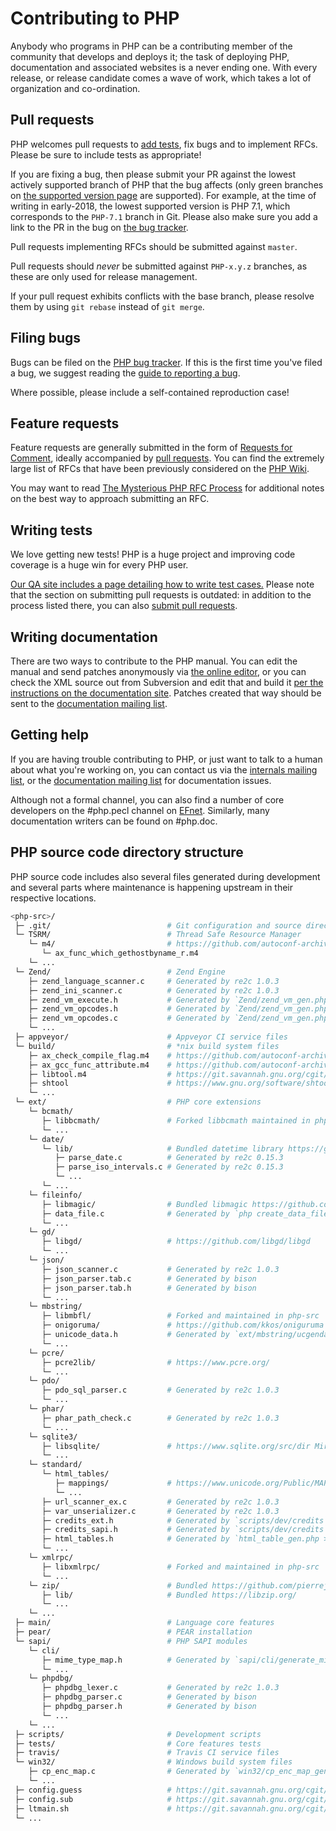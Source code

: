 # Contributing to PHP

Anybody who programs in PHP can be a contributing member of the community that
develops and deploys it; the task of deploying PHP, documentation and
associated websites is a never ending one. With every release, or release
candidate comes a wave of work, which takes a lot of organization and
co-ordination.

## Pull requests

PHP welcomes pull requests to [add tests](#writing-tests), fix bugs and to
implement RFCs. Please be sure to include tests as appropriate!

If you are fixing a bug, then please submit your PR against the lowest actively
supported branch of PHP that the bug affects (only green branches on
[the supported version page](http://php.net/supported-versions.php) are supported).
For example, at the time of writing in early-2018, the lowest supported version is
PHP 7.1, which corresponds to the `PHP-7.1` branch in Git. Please also make sure you
add a link to the PR in the bug on [the bug tracker](https://bugs.php.net/).

Pull requests implementing RFCs should be submitted against `master`.

Pull requests should *never* be submitted against `PHP-x.y.z` branches, as
these are only used for release management.

If your pull request exhibits conflicts with the base branch, please resolve them
by using `git rebase` instead of `git merge`.

## Filing bugs

Bugs can be filed on the [PHP bug tracker](https://bugs.php.net/). If this is
the first time you've filed a bug, we suggest reading the
[guide to reporting a bug](https://bugs.php.net/how-to-report.php).

Where possible, please include a self-contained reproduction case!

## Feature requests

Feature requests are generally submitted in the form of
[Requests for Comment](https://wiki.php.net/rfc/howto), ideally accompanied by
[pull requests](#pull-requests). You can find the extremely large list of RFCs
that have been previously considered on the
[PHP Wiki](https://wiki.php.net/rfc).

You may want to read
[The Mysterious PHP RFC Process](https://blogs.oracle.com/opal/entry/the_mysterious_php_rfc_process)
for additional notes on the best way to approach submitting an RFC.

## Writing tests

We love getting new tests! PHP is a huge project and improving code coverage is
a huge win for every PHP user.

[Our QA site includes a page detailing how to write test cases.](http://qa.php.net/write-test.php)
Please note that the section on submitting pull requests is outdated: in
addition to the process listed there, you can also
[submit pull requests](#pull-requests).

## Writing documentation

There are two ways to contribute to the PHP manual. You can edit the manual and
send patches anonymously via [the online editor](https://edit.php.net/), or you
can check the XML source out from Subversion and edit that and build it
[per the instructions on the documentation site](http://doc.php.net/tutorial/).
Patches created that way should be sent to the
[documentation mailing list](mailto:phpdoc@lists.php.net).

## Getting help

If you are having trouble contributing to PHP, or just want to talk to a human
about what you're working on, you can contact us via the
[internals mailing list](mailto:internals@lists.php.net), or the
[documentation mailing list](mailto:phpdoc@lists.php.net) for documentation
issues.

Although not a formal channel, you can also find a number of core developers on
the #php.pecl channel on [EFnet](http://www.efnet.org/). Similarly, many
documentation writers can be found on #php.doc.

## PHP source code directory structure

PHP source code includes also several files generated during development and
several parts where maintenance is happening upstream in their respective
locations.

```bash
<php-src>/
 ├─ .git/                          # Git configuration and source directory
 └─ TSRM/                          # Thread Safe Resource Manager
    └─ m4/                         # https://github.com/autoconf-archive/autoconf-archive
       └─ ax_func_which_gethostbyname_r.m4
    └─ ...
 └─ Zend/                          # Zend Engine
    ├─ zend_language_scanner.c     # Generated by re2c 1.0.3
    ├─ zend_ini_scanner.c          # Generated by re2c 1.0.3
    ├─ zend_vm_execute.h           # Generated by `Zend/zend_vm_gen.php`
    ├─ zend_vm_opcodes.h           # Generated by `Zend/zend_vm_gen.php`
    ├─ zend_vm_opcodes.c           # Generated by `Zend/zend_vm_gen.php`
    └─ ...
 ├─ appveyor/                      # Appveyor CI service files
 └─ build/                         # *nix build system files
    ├─ ax_check_compile_flag.m4    # https://github.com/autoconf-archive/autoconf-archive
    ├─ ax_gcc_func_attribute.m4    # https://github.com/autoconf-archive/autoconf-archive
    ├─ libtool.m4                  # https://git.savannah.gnu.org/cgit/libtool.git
    ├─ shtool                      # https://www.gnu.org/software/shtool/
    └─ ...
 └─ ext/                           # PHP core extensions
    └─ bcmath/
       ├─ libbcmath/               # Forked libbcmath maintained in php-src
       └─ ...
    └─ date/
       └─ lib/                     # Bundled datetime library https://github.com/derickr/timelib
          ├─ parse_date.c          # Generated by re2c 0.15.3
          ├─ parse_iso_intervals.c # Generated by re2c 0.15.3
          └─ ...
       └─ ...
    └─ fileinfo/
       ├─ libmagic/                # Bundled libmagic https://github.com/file/file/
       ├─ data_file.c              # Generated by `php create_data_file.php /path/to/magic.mgc > data_file.c`
       └─ ...
    └─ gd/
       ├─ libgd/                   # https://github.com/libgd/libgd
       └─ ...
    └─ json/
       ├─ json_scanner.c           # Generated by re2c 1.0.3
       ├─ json_parser.tab.c        # Generated by bison
       ├─ json_parser.tab.h        # Generated by bison
       └─ ...
    └─ mbstring/
       ├─ libmbfl/                 # Forked and maintained in php-src
       ├─ onigoruma/               # https://github.com/kkos/oniguruma
       ├─ unicode_data.h           # Generated by `ext/mbstring/ucgendat/ucgendat.php`
       └─ ...
    └─ pcre/
       ├─ pcre2lib/                # https://www.pcre.org/
       └─ ...
    └─ pdo/
       ├─ pdo_sql_parser.c         # Generated by re2c 1.0.3
       └─ ...
    └─ phar/
       ├─ phar_path_check.c        # Generated by re2c 1.0.3
       └─ ...
    └─ sqlite3/
       ├─ libsqlite/               # https://www.sqlite.org/src/dir Mirror: https://github.com/mackyle/sqlite
       └─ ...
    └─ standard/
       └─ html_tables/
          ├─ mappings/             # https://www.unicode.org/Public/MAPPINGS/
          └─ ...
       ├─ url_scanner_ex.c         # Generated by re2c 1.0.3
       ├─ var_unserializer.c       # Generated by re2c 1.0.3
       ├─ credits_ext.h            # Generated by `scripts/dev/credits`
       ├─ credits_sapi.h           # Generated by `scripts/dev/credits`
       ├─ html_tables.h            # Generated by `html_table_gen.php > ../html_tables.h`
       └─ ...
    └─ xmlrpc/
       ├─ libxmlrpc/               # Forked and maintained in php-src
       └─ ...
    └─ zip/                        # Bundled https://github.com/pierrejoye/php_zip
       ├─ lib/                     # Bundled https://libzip.org/
       └─ ...
    └─ ...
 ├─ main/                          # Language core features
 ├─ pear/                          # PEAR installation
 └─ sapi/                          # PHP SAPI modules
    └─ cli/
       ├─ mime_type_map.h          # Generated by `sapi/cli/generate_mime_type_map.php > sapi/cli/mime_type_map.h`
       └─ ...
    └─ phpdbg/
       ├─ phpdbg_lexer.c           # Generated by re2c 1.0.3
       ├─ phpdbg_parser.c          # Generated by bison
       ├─ phpdbg_parser.h          # Generated by bison
       └─ ...
    └─ ...
 ├─ scripts/                       # Development scripts
 ├─ tests/                         # Core features tests
 ├─ travis/                        # Travis CI service files
 └─ win32/                         # Windows build system files
    ├─ cp_enc_map.c                # Generated by `win32/cp_enc_map_gen.exe > cp_enc_map.c`
    └─ ...
 ├─ config.guess                   # https://git.savannah.gnu.org/cgit/config.git
 ├─ config.sub                     # https://git.savannah.gnu.org/cgit/config.git
 ├─ ltmain.sh                      # https://git.savannah.gnu.org/cgit/libtool.git
 └─ ...
```
